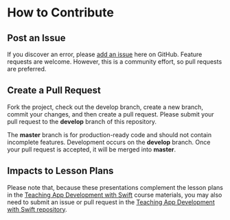 # How to Contribute

## Post an Issue

If you discover an error, please [add an issue](https://github.com/SwiftEducation/presentations/issues) here on GitHub. Feature requests are welcome. However, this is a community effort, so pull requests are preferred.

## Create a Pull Request

Fork the project, check out the develop branch, create a new branch, commit your changes, and then create a pull request. Please submit your pull request to the **develop** branch of this repository.

The **master** branch is for production-ready code and should not contain incomplete features. Development occurs on the **develop** branch. Once your pull request is accepted, it will be merged into **master**.

## Impacts to Lesson Plans

Please note that, because these presentations complement the lesson plans in the [Teaching App Development with Swift](http://swifteducation.github.io) course materials, you may also need to submit an issue or pull request in the [Teaching App Development with Swift repository](http://github.com/SwiftEducation/teaching-app-dev-swift).
